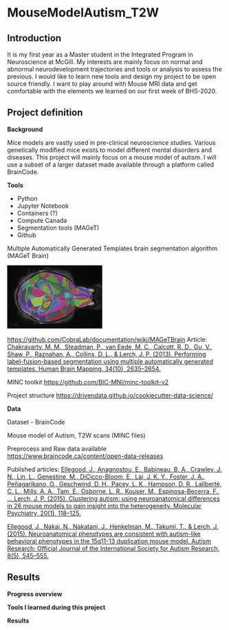 # MouseModelAutism_T2W

## Introduction
It is my first year as a Master student in the Integrated Program in Neuroscience at McGill. My interests are mainly focus on normal and abnormal neurodevelopment trajectories and tools or analysis to assess the previous. I would like to learn new tools and design my project to be open source friendly. I want to play around with Mouse MRI data and get comfortable with the elements we learned on our first week of BHS-2020.  

## Project definition
__Background__

Mice models are vastly used in pre-clinical neuroscience studies. Various genetically modified mice exists to model different mental disorders and diseases. This project will mainly focus on a mouse model of autism. I will use a subset of a larger dataset made available through a platform called BrainCode.     

__Tools__

- Python
- Jupyter Notebook
- Containers (?)
- Compute Canada 
- Segmentation tools (MAGeT)
- Github

Multiple Automatically Generated Templates brain segmentation algorithm (MAGeT Brain)

![MAGeT Brain Mouse](/MAGeTBrain_Mouse.png)

https://github.com/CobraLab/documentation/wiki/MAGeTBrain
Article:
[Chakravarty, M. M., Steadman, P., van Eede, M. C., Calcott, R. D., Gu, V., Shaw, P., Raznahan, A., Collins, D. L., & Lerch, J. P. (2013). Performing label-fusion-based segmentation using multiple automatically generated templates. Human Brain Mapping, 34(10), 2635–2654.](https://onlinelibrary.wiley.com/doi/epdf/10.1002/hbm.22092)

MINC toolkit
https://github.com/BIC-MNI/minc-toolkit-v2

Project structure
https://drivendata.github.io/cookiecutter-data-science/


__Data__

Dataset - BrainCode

Mouse model of Autism, T2W scans (MINC files)

Preprocess and Raw data available
https://www.braincode.ca/content/open-data-releases

Published articles:
[Ellegood, J., Anagnostou, E., Babineau, B. A., Crawley, J. N., Lin, L., Genestine, M., DiCicco-Bloom, E., Lai, J. K. Y., Foster, J. A., Peñagarikano, O., Geschwind, D. H., Pacey, L. K., Hampson, D. R., Laliberté, C. L., Mills, A. A., Tam, E., Osborne, L. R., Kouser, M., Espinosa-Becerra, F., … Lerch, J. P. (2015). Clustering autism: using neuroanatomical differences in 26 mouse models to gain insight into the heterogeneity. Molecular Psychiatry, 20(1), 118–125.](https://pubmed.ncbi.nlm.nih.gov/25199916/)

[Ellegood, J., Nakai, N., Nakatani, J., Henkelman, M., Takumi, T., & Lerch, J. (2015). Neuroanatomical phenotypes are consistent with autism-like behavioral phenotypes in the 15q11-13 duplication mouse model. Autism Research: Official Journal of the International Society for Autism Research, 8(5), 545–555.](https://onlinelibrary.wiley.com/doi/abs/10.1002/aur.1469)

## Results

__Progress overview__

__Tools I learned during this project__

__Results__

